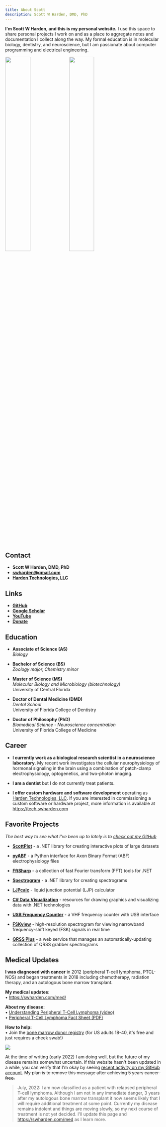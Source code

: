 ```yaml
---
title: About Scott
description: Scott W Harden, DMD, PhD
---
```


**I'm Scott W Harden, and this is my personal website.** I use this space to share personal projects I work on and as a place to aggregate notes and documentation I collect along the way. My formal education is in molecular biology, dentistry, and neuroscience, but I am passionate about computer programming and electrical engineering.

<div class="text-center my-5">
<img src="scott-w-harden.jpg" style="width: 40%" class="img-fluid d-inline-block border-dark border m-3 shadow">
<img src="scott-w-harden-dentist.jpg" style="width: 40%" class="img-fluid d-inline-block border-dark border m-3 shadow">
</div>

## Contact

* **Scott W Harden, DMD, PhD**
* [**swharden@gmail.com**](mailto:swharden@gmail.com)
* [**Harden Technologies, LLC**](https://tech.swharden.com/)

## Links

* [**GitHub**](https://github.com/swharden)
* [**Google Scholar**](https://scholar.google.com/citations?user=egCaj-AAAAAJ)
* [**YouTube**](https://www.youtube.com/SWHarden)
* [**Donate**](https://swharden.com/donate/)

## Education

* **Associate of Science (AS)**<br>_Biology_

* **Bachelor of Science (BS)**<br>_Zoology major, Chemistry minor_

* **Master of Science (MS)**<br>_Molecular Biology and Microbiology (biotechnology)_<br>University of Central Florida

* **Doctor of Dental Medicine (DMD)**<br>_Dental School_<br>University of Florida College of Dentistry

* **Doctor of Philosophy (PhD)**<br>_Biomedical Science - Neuroscience concentration_<br>University of Florida College of Medicine

## Career

* **I currently work as a biological research scientist in a neuroscience laboratory.** My recent work investigates the cellular neurophysiology of hormonal signaling in the brain using a combination of patch-clamp electrophysiology, optogenetics, and two-photon imaging.

* **I am a dentist** but I do not currently treat patients.

* **I offer custom hardware and software development** operating as [Harden Technologies, LLC](https://tech.swharden.com). 
If you are interested in commissioning a custom software or hardware project, 
more information is available at https://tech.swharden.com

## Favorite Projects

_The best way to see what I've been up to lately is to [check out my GitHub](https://github.com/swharden)_

* [**ScottPlot**](https://scottplot.net) - a .NET library for creating interactive plots of large datasets

* [**pyABF**](https://swharden.com/pyabf/) - a Python interface for Axon Binary Format (ABF) electrophysiology files

* [**FftSharp**](https://github.com/swharden/FftSharp) - a collection of fast Fourier transform (FFT) tools for .NET

* [**Spectrogram**](https://github.com/swharden/Spectrogram) - a .NET library for creating spectrograms

* [**LJPcalc**](https://swharden.com/LJPcalc/) - liquid junction potential (LJP) calculator

* [**C# Data Visualization**](https://swharden.com/csdv/) - resources for drawing graphics and visualizing data with .NET technologies

* [**USB Frequency Counter**](https://github.com/swharden/USB-Counter) - a VHF frequency counter with USB interface

* [**FSKview**](https://swharden.com/software/FSKview/) - high-resolution spectrogram for viewing narrowband frequency-shift keyed (FSK) signals in real time

* [**QRSS Plus**](https://swharden.com/qrss/plus/) - a web service that manages an automatically-updating collection of QRSS grabber spectrograms

## Medical Updates

**I was diagnosed with cancer** in 2012 (peripheral T-cell lymphoma, PTCL-NOS) 
and began treatments in 2018 including chemotherapy, radiation therapy, 
and an autologous bone marrow transplant. 

**My medical updates:**
<br>
&bull; https://swharden.com/med/

**About my disease:**
<br>
&bull; [Understanding Peripheral T-Cell Lymphoma (video)](https://www.youtube.com/watch?v=6ih0GTBGq7A)<br>
&bull; [Peripheral T-Cell Lymphoma Fact Sheet (PDF)](ptcl.pdf)

**How to help:**
<br>
&bull; Join the [bone marrow donor registry](https://my.bethematch.org/s/join) (for US adults 18-40, it's free and just requires a cheek swab!)

<img src="scott-harden-cancer-after-transplant.jpg" class="mx-auto w-75 my-5 border-dark border shadow">

At the time of writing (early 2022) I am doing well, 
but the future of my disease remains somewhat uncertain. 
If this website hasn't been updated in a while, 
you can verify that I'm okay by seeing 
[recent activity on my GitHub account](https://github.com/swharden). 
~~My plan is to remove this message after achieving 5 years cancer-free.~~

> July, 2022:
> I am now classified as a patient with relapsed peripheral T-cell lymphoma. 
> Although I am not in any immediate danger, 
> 3 years after my autologous bone marrow transplant it now seems likely that 
> I will require additional treatment at some point. 
> Currently my disease remains indolent and things are moving slowly, 
> so my next course of treatment is not yet decided.
> I'll update this page and https://swharden.com/med as I learn more.